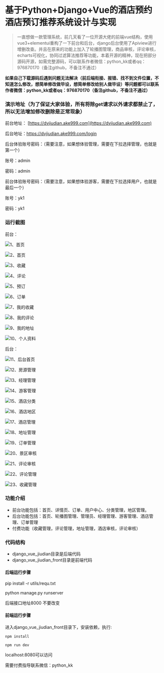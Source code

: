 # 基于Python+Django+Vue的酒店预约酒店预订推荐系统设计与实现



> 一直想做一款管理系统，前几天看了一位开源大佬的前端vue结构，使用vue3+elementui重构了一下前台和后台，django后台使用了Apiview进行增删改查。并且在原来的功能上加入了轮播图管理，商品审核，评论审核，echarts可视化，协同过滤算法推荐等功能，本着开源的精神，现在把部分源码开源，如需完整源码，可以联系作者微信：python_kk或者qq：976870170（备注github，不备注不通过）



**如果自己下载源码后遇到问题无法解决（前后端衔接、报错、找不到文件位置，不知道怎么修改，想简单修改做毕设，想简单修改给别人做毕设）等问题都可以联系作者微信：python_kk或者qq：976870170（备注github，不备注不通过）**



### 演示地址（为了保证大家体验，所有将除get请求以外请求都禁止了，所以无法增加修改删除是正常现象）



前台地址： [https://dvjiudian.ake999.com](https://dvjiudian.ake999.com)

后台地址：https://dvjiudian.ake999.com/login



后台体验账号密码：（需要注意，如果想体验管理，需要在下拉选择管理，也就是第一个）

账号：admin

密码：admin



前台体验账号密码：（需要注意，如果想体验游客，需要在下拉选择用户，也就是最后一个）

账号：yk1

密码：yk1



### 运行截图

前台：

![1、首页](1、首页.jpg)

![2、首页](2、首页.jpg)

![3、收藏](3、收藏.jpg)

![4、评论](4、评论.jpg)

![5、预订](5、预订.jpg)

![6、订单](6、订单.jpg)

![7、我的收藏](7、我的收藏.jpg)

![8、我的评论](8、我的评论.jpg)

![9、我的地址](9、我的地址.jpg)

![10、个人资料](10、个人资料.jpg)

后台：

![11、后台首页](11、后台首页.jpg)

![12、房源管理](12、房源管理.jpg)

![13、经理管理](13、经理管理.jpg)

![14、游客管理](14、游客管理.jpg)

![15、酒店分类](15、酒店分类.jpg)

![16、酒店地区](16、酒店地区.jpg)

![17、酒店管理](17、酒店管理.jpg)

![18、地址管理](18、地址管理.jpg)

![19、订单管理](19、订单管理.jpg)

![20、景区审核](20、景区审核.jpg)

![21、评论审核](21、评论审核.jpg)

![22、评论管理](22、评论管理.jpg)

![23、收藏管理](23、收藏管理.jpg)



### 功能介绍

- 前台功能包括：首页、详情页、订单、用户中心、分类管理，地区管理。
- 后台功能包括：首页、轮播图管理、管理员、经理管理、游客管理、酒店管理、订单管理
- 付费功能（收藏管理，评论管理，地址管理，酒店审核，评论审核）

### 代码结构

- django_vue_jiudian目录是后端代码
- django_vue_jiudian_front目录是前端代码



#### 后端运行步骤

pip install -r utils/requ.txt

python manage.py runserver

后端接口地址8000 不要改变



#### 前端运行步骤



进入django_vue_jiudian_front目录下，安装依赖，执行:

```
npm install 
```

```
npm run dev
```

localhost:8080可以访问



需要付费指导联系微信：python_kk
